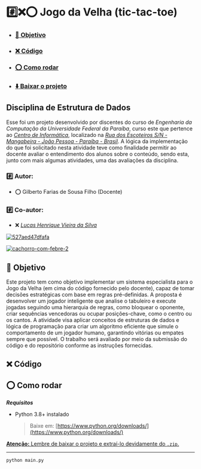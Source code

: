 # :hash::x::o: Jogo da Velha (tic-tac-toe)

- ### [:dart: Objetivo](#dart-objetivo-1)
- ### [:x: Código](#x-código-1)
- ### [:o: Como rodar](#o-como-rodar-1)
- ### [:arrow_down: Baixar o projeto](https://github.com/hvslucas/jogoDaVelha/archive/refs/heads/main.zip)

## Disciplina de Estrutura de Dados

Esse foi um projeto desenvolvido por discentes do curso de *Engenharia da Computação da Universidade Federal da Paraíba*, curso este que pertence ao *[Centro de Informática](http://ci.ufpb.br/)*, localizado na *[Rua dos Escoteiros S/N - Mangabeira - João Pessoa - Paraíba - Brasil](https://g.co/kgs/xobLzCE)*. A lógica da implementação do que foi solicitado nesta atividade teve como finalidade permitir ao docente avaliar o entendimento dos alunos sobre o conteúdo, sendo esta, junto com mais algumas atividades, uma das avaliações da disciplina.

### :hash: Autor:

-  :o:  Gilberto Farias de Sousa Filho (Docente)

### :hash: Co-autor:

-  :x:  *[Lucas Henrique Vieira da Silva](https://github.com/hvslucas)*

[![527aed47dfafa](https://github.com/user-attachments/assets/c0f4c599-ed32-4708-b6b3-8b86a9852c13)](#hashxo-jogo-da-velha-tic-tac-toe)

[![cachorro-com-febre-_2_](https://github.com/user-attachments/assets/90730a3e-68d8-423f-a419-95b36df38b5d)](#thermometerrock-termômetro-rudimentar)

## :dart: Objetivo

Este projeto tem como objetivo implementar um sistema especialista para o Jogo da Velha (em cima do código fornecido pelo docente), capaz de tomar decisões estratégicas com base em regras pré-definidas. A proposta é desenvolver um jogador inteligente que analise o tabuleiro e execute jogadas seguindo uma hierarquia de regras, como bloquear o oponente, criar sequências vencedoras ou ocupar posições-chave, como o centro ou os cantos. A atividade visa aplicar conceitos de estruturas de dados e lógica de programação para criar um algoritmo eficiente que simule o comportamento de um jogador humano, garantindo vitórias ou empates sempre que possível. O trabalho será avaliado por meio da submissão do código e do repositório conforme as instruções fornecidas.

## :x: Código


## :o: Como rodar

***Requisitos***
- Python 3.8+ instalado  
  > Baixe em: [https://www.python.org/downloads/](https://www.python.org/downloads/)


[**Atenção:** Lembre de baixar o projeto e extraí-lo devidamente do `.zip`.](#hashxo-jogo-da-velha-tic-tac-toe)

---

```sh
python main.py




